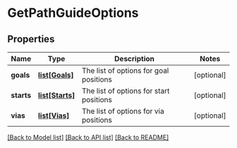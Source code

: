 # GetPathGuideOptions

## Properties
Name | Type | Description | Notes
------------ | ------------- | ------------- | -------------
**goals** | [**list[Goals]**](Goals.md) | The list of options for goal positions | [optional] 
**starts** | [**list[Starts]**](Starts.md) | The list of options for start positions | [optional] 
**vias** | [**list[Vias]**](Vias.md) | The list of options for via positions | [optional] 

[[Back to Model list]](../README.md#documentation-for-models) [[Back to API list]](../README.md#documentation-for-api-endpoints) [[Back to README]](../README.md)

